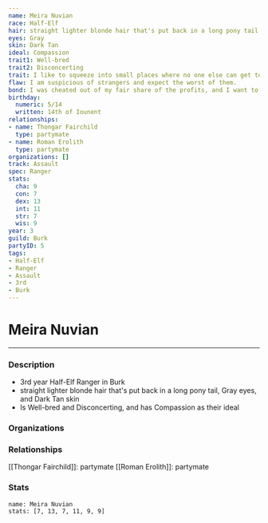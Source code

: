 ```yaml
---
name: Meira Nuvian
race: Half-Elf
hair: straight lighter blonde hair that's put back in a long pony tail
eyes: Gray
skin: Dark Tan
ideal: Compassion
trait1: Well-bred
trait2: Disconcerting
trait: I like to squeeze into small places where no one else can get to me.
flaw: I am suspicious of strangers and expect the worst of them.
bond: I was cheated out of my fair share of the profits, and I want to get my due.
birthday:
  numeric: 5/14
  written: 14th of Iounent
relationships:
- name: Thongar Fairchild
  type: partymate
- name: Roman Erolith
  type: partymate
organizations: []
track: Assault
spec: Ranger
stats:
  cha: 9
  con: 7
  dex: 13
  int: 11
  str: 7
  wis: 9
year: 3
guild: Burk
partyID: 5
tags:
- Half-Elf
- Ranger
- Assault
- 3rd
- Burk
---
```

# Meira Nuvian
---
### Description
- 3rd year Half-Elf Ranger in Burk
- straight lighter blonde hair that's put back in a long pony tail, Gray eyes, and Dark Tan skin
- Is Well-bred and Disconcerting, and has Compassion as their ideal

### Organizations
### Relationships
[[Thongar Fairchild]]: partymate
[[Roman Erolith]]: partymate
### Stats
```statblock
name: Meira Nuvian
stats: [7, 13, 7, 11, 9, 9]
```